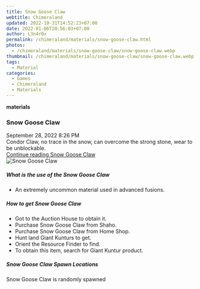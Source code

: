 ```yaml
---
title: Snow Goose Claw
webtitle: Chimeraland
updated: 2022-10-31T14:52:23+07:00
date: 2022-01-06T20:56:03+07:00
author: L3n4r0x
permalink: /chimeraland/materials/snow-goose-claw.html
photos:
  - /chimeraland/materials/snow-goose-claw/snow-goose-claw.webp
thumbnail: /chimeraland/materials/snow-goose-claw/snow-goose-claw.webp
tags:
  - Material
categories:
  - Games
  - Chimeraland
  - Materials
---
```


<section id="bootstrap-wrapper"><link rel="stylesheet" href="https://cdn.statically.io/gh/dimaslanjaka/Web-Manajemen/40ac3225/css/bootstrap-4.5-wrapper.css"/><div class="row g-0 border rounded overflow-hidden flex-md-row mb-4 shadow-sm position-relative"><div class="col p-4 d-flex flex-column position-static"><strong class="d-inline-block mb-2 text-success">materials</strong><h3 class="mb-0">Snow Goose Claw</h3><div class="mb-1 text-muted">September 28, 2022 8:26 PM</div><div class="mb-2 border p-1">Condor Claw, no trace in the snow, can overcome the strong stone, wear to be unblockable.</div><a href="#" class="stretched-link d-none">Continue reading Snow Goose Claw</a></div><div class="col-auto d-none d-lg-block"><img src="/chimeraland/materials/snow-goose-claw/snow-goose-claw.webp" alt="Snow Goose Claw"/></div></div><div class="row"><div class="col-lg-6 col-12 mb-2"><div class="card"><div class="card-body"><h5 class="card-title">What is the use of the Snow Goose Claw</h5><div class="card-text"><ul><li>An extremely uncommon material used in advanced fusions.</li></ul></div></div></div></div><div class="col-lg-6 col-12 mb-2"><div class="card"><div class="card-body"><h5 class="card-title">How to get Snow Goose Claw</h5><div class="card-text"><ul><li>Got to the Auction House to obtain it.</li><li>Purchase Snow Goose Claw from Shaho.</li><li>Purchase Snow Goose Claw from Home Shop.</li><li>Hunt land Giant Kunturs to get.</li><li>Orient the Resource Finder to find.</li><li>To obtain this item, search for Giant Kuntur product.</li></ul></div></div></div></div><div class="col-12 mb-2"><h5>Snow Goose Claw Spawn Locations</h5><p>Snow Goose Claw is randomly spawned</p></div></div></section>